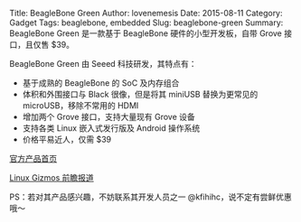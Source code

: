 Title: BeagleBone Green
Author: lovenemesis
Date: 2015-08-11
Category: Gadget
Tags: beaglebone, embedded
Slug: beaglebone-green
Summary: BeagleBone Green 是一款基于 BeagleBone 硬件的小型开发板，自带 Grove 接口，且仅售 $39。

BeagleBone Green 由 Seeed 	科技研发，其特点有：

* 基于成熟的 BeagleBone 的 SoC 及内存组合
* 体积和外围接口与 Black 很像，但是将其 miniUSB 替换为更常见的 microUSB，移除不常用的 HDMI
* 增加两个 Grove 接口，支持大量现有 Grove 设备
* 支持各类 Linux 嵌入式发行版及 Android 操作系统
* 价格平易近人，仅需 $39

[官方产品首页](http://www.seeed.cc/beaglebone_green/)

[Linux Gizmos 前瞻报道](http://linuxgizmos.com/beaglebone-green-drops-the-hdmi-and-the-price/)

PS：若对其产品感兴趣，不妨联系其开发人员之一 @kfihihc，说不定有尝鲜优惠哦～